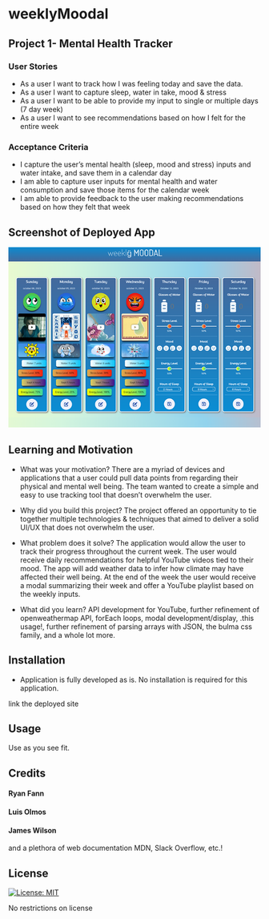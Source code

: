 # weeklyMoodal

## Project 1- Mental Health Tracker

### User Stories

- As a user I want to track how I was feeling today and save the data.
- As a user I want to capture sleep, water in take, mood & stress
- As a user I want to be able to provide my input to single or multiple days (7 day week)
- As a user I want to see recommendations based on how I felt for the entire week

### Acceptance Criteria

- I capture the user’s mental health (sleep, mood and stress) inputs and water intake, and save them in a calendar day
- I am able to capture user inputs for mental health and water consumption and save those items for the calendar week
- I am able to provide feedback to the user making recommendations based on how they felt that week


## Screenshot of Deployed App
![screenshot](./assets/images/Live-Screenshot.png)

## Learning and Motivation

- What was your motivation? There are a myriad of devices and applications that a user could pull data points from regarding their physical and mental well being.  The team wanted to create a simple and easy to use tracking tool that doesn’t overwhelm the user.

- Why did you build this project?  The project offered an opportunity to tie together multiple technologies & techniques that aimed to deliver a solid UI/UX that does not overwhelm the user.

- What problem does it solve? The application would allow the user to track their progress throughout the current week.  The user would receive daily recommendations for helpful YouTube videos tied to their mood. The app will add weather data to infer how climate may have affected their well being.  At the end of the week the user would receive a modal summarizing their week and offer a YouTube playlist based on the weekly inputs.

- What did you learn? API development for YouTube, further refinement of openweathermap API, forEach loops, modal development/display, .this usage!, further refinement of parsing arrays with JSON, the bulma css family, and a whole lot more.

## Installation

- Application is fully developed as is.  No installation is required for this application.

link the deployed site

## Usage

Use as you see fit.

## Credits

#### Ryan Fann
#### Luis Olmos
#### James Wilson
and a plethora of web documentation MDN, Slack Overflow, etc.!

## License
[![License: MIT](https://img.shields.io/badge/License-MIT-yellow.svg)](https://opensource.org/licenses/MIT)


No restrictions on license
